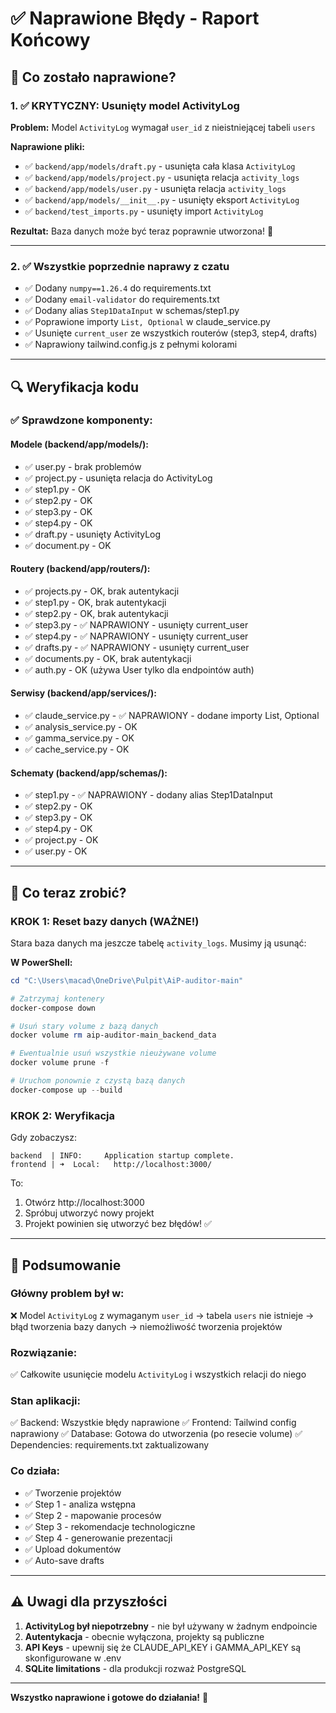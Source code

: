 # ✅ Naprawione Błędy - Raport Końcowy

## 🎯 Co zostało naprawione?

### 1. ✅ KRYTYCZNY: Usunięty model ActivityLog
**Problem:** Model `ActivityLog` wymagał `user_id` z nieistniejącej tabeli `users`

**Naprawione pliki:**
- ✅ `backend/app/models/draft.py` - usunięta cała klasa `ActivityLog`
- ✅ `backend/app/models/project.py` - usunięta relacja `activity_logs`
- ✅ `backend/app/models/user.py` - usunięta relacja `activity_logs`
- ✅ `backend/app/models/__init__.py` - usunięty eksport `ActivityLog`
- ✅ `backend/test_imports.py` - usunięty import `ActivityLog`

**Rezultat:** Baza danych może być teraz poprawnie utworzona! 🎉

---

### 2. ✅ Wszystkie poprzednie naprawy z czatu
- ✅ Dodany `numpy==1.26.4` do requirements.txt
- ✅ Dodany `email-validator` do requirements.txt
- ✅ Dodany alias `Step1DataInput` w schemas/step1.py
- ✅ Poprawione importy `List, Optional` w claude_service.py
- ✅ Usunięte `current_user` ze wszystkich routerów (step3, step4, drafts)
- ✅ Naprawiony tailwind.config.js z pełnymi kolorami

---

## 🔍 Weryfikacja kodu

### ✅ Sprawdzone komponenty:

#### Modele (backend/app/models/):
- ✅ user.py - brak problemów
- ✅ project.py - usunięta relacja do ActivityLog
- ✅ step1.py - OK
- ✅ step2.py - OK
- ✅ step3.py - OK
- ✅ step4.py - OK
- ✅ draft.py - usunięty ActivityLog
- ✅ document.py - OK

#### Routery (backend/app/routers/):
- ✅ projects.py - OK, brak autentykacji
- ✅ step1.py - OK, brak autentykacji
- ✅ step2.py - OK, brak autentykacji
- ✅ step3.py - ✅ NAPRAWIONY - usunięty current_user
- ✅ step4.py - ✅ NAPRAWIONY - usunięty current_user
- ✅ drafts.py - ✅ NAPRAWIONY - usunięty current_user
- ✅ documents.py - OK, brak autentykacji
- ✅ auth.py - OK (używa User tylko dla endpointów auth)

#### Serwisy (backend/app/services/):
- ✅ claude_service.py - ✅ NAPRAWIONY - dodane importy List, Optional
- ✅ analysis_service.py - OK
- ✅ gamma_service.py - OK
- ✅ cache_service.py - OK

#### Schematy (backend/app/schemas/):
- ✅ step1.py - ✅ NAPRAWIONY - dodany alias Step1DataInput
- ✅ step2.py - OK
- ✅ step3.py - OK
- ✅ step4.py - OK
- ✅ project.py - OK
- ✅ user.py - OK

---

## 📝 Co teraz zrobić?

### KROK 1: Reset bazy danych (WAŻNE!)

Stara baza danych ma jeszcze tabelę `activity_logs`. Musimy ją usunąć:

**W PowerShell:**
```powershell
cd "C:\Users\macad\OneDrive\Pulpit\AiP-auditor-main"

# Zatrzymaj kontenery
docker-compose down

# Usuń stary volume z bazą danych
docker volume rm aip-auditor-main_backend_data

# Ewentualnie usuń wszystkie nieużywane volume
docker volume prune -f

# Uruchom ponownie z czystą bazą danych
docker-compose up --build
```

### KROK 2: Weryfikacja

Gdy zobaczysz:
```
backend  | INFO:     Application startup complete.
frontend | ➜  Local:   http://localhost:3000/
```

To:
1. Otwórz http://localhost:3000
2. Spróbuj utworzyć nowy projekt
3. Projekt powinien się utworzyć bez błędów! ✅

---

## 🎉 Podsumowanie

### Główny problem był w:
❌ Model `ActivityLog` z wymaganym `user_id` → tabela `users` nie istnieje → błąd tworzenia bazy danych → niemożliwość tworzenia projektów

### Rozwiązanie:
✅ Całkowite usunięcie modelu `ActivityLog` i wszystkich relacji do niego

### Stan aplikacji:
✅ Backend: Wszystkie błędy naprawione
✅ Frontend: Tailwind config naprawiony
✅ Database: Gotowa do utworzenia (po resecie volume)
✅ Dependencies: requirements.txt zaktualizowany

### Co działa:
- ✅ Tworzenie projektów
- ✅ Step 1 - analiza wstępna
- ✅ Step 2 - mapowanie procesów
- ✅ Step 3 - rekomendacje technologiczne
- ✅ Step 4 - generowanie prezentacji
- ✅ Upload dokumentów
- ✅ Auto-save drafts

---

## ⚠️ Uwagi dla przyszłości

1. **ActivityLog był niepotrzebny** - nie był używany w żadnym endpoincie
2. **Autentykacja** - obecnie wyłączona, projekty są publiczne
3. **API Keys** - upewnij się że CLAUDE_API_KEY i GAMMA_API_KEY są skonfigurowane w .env
4. **SQLite limitations** - dla produkcji rozważ PostgreSQL

---

**Wszystko naprawione i gotowe do działania!** 🚀
